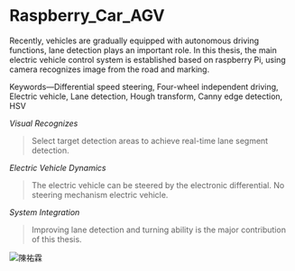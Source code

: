 # Raspberry_Car_AGV
Recently, vehicles are gradually equipped with autonomous driving functions, lane detection plays an important role. In this thesis, the main electric vehicle control system is established based on raspberry Pi, using camera recognizes image from the road and marking.

 Keywords—Differential speed steering, Four-wheel independent driving, Electric vehicle, Lane detection, Hough transform, Canny edge detection, HSV
 
_Visual Recognizes_ 
>Select target detection areas to achieve real-time lane segment detection.

_Electric Vehicle Dynamics_
>The electric vehicle can be steered by the electronic differential. 
>No steering mechanism electric vehicle.


_System Integration_
>Improving lane detection and turning ability is the major contribution of this thesis. 


![陳祐霖](https://drive.google.com/file/d/1Q01Wk3NbeajLmHk8YiabdgCTnhIkX2B2/view?usp=sharing)
